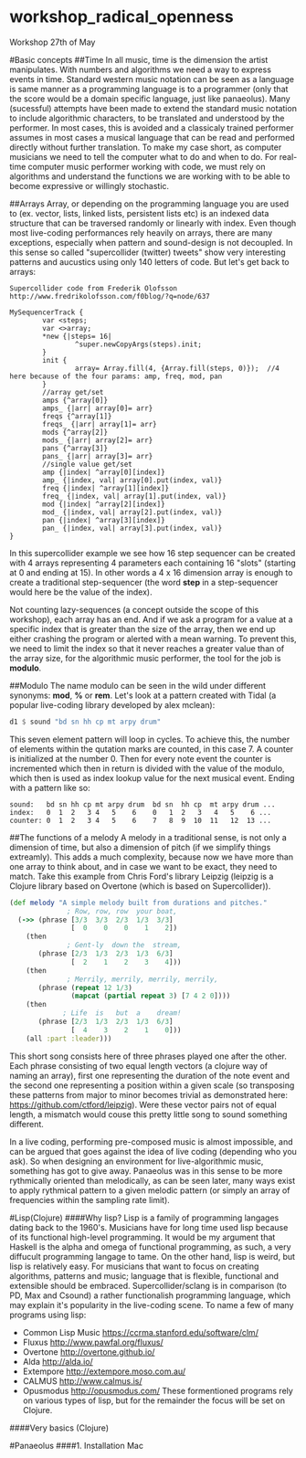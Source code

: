 # workshop_radical_openness
Workshop 27th of May

#Basic concepts
##Time
In all music, time is the dimension the artist manipulates. With numbers and algorithms we need a way to express events in time. Standard western music notation can be seen as a language is same manner as a programming language is to a programmer (only that the score would be a domain specific language, just like panaeolus). Many (sucessful) attempts have been made to extend the standard music notation to include algorithmic characters, to be translated and understood by the performer. In most cases, this is avoided and a classicaly trained performer assumes in most cases a musical language that can be read and performed directly without further translation. To make my case short, as computer musicians we need to tell the computer what to do and when to do. For real-time computer music performer working with code, we must rely on algorithms and understand the functions we are working with to be able to become expressive or willingly stochastic.

##Arrays
Array, or depending on the programming language you are used to (ex. vector, lists, linked lists, persistent lists etc) is an indexed data structure that can be traversed randomly or linearly with index. Even though most live-coding performances rely heavily on arrays, there are many exceptions, especially when pattern and sound-design is not decoupled. In this sense so called "supercollider (twitter) tweets" show very interesting patterns and aucustics using only 140 letters of code. But let's get back to arrays:

`Supercollider code from Frederik Olofsson http://www.fredrikolofsson.com/f0blog/?q=node/637`
```Supercollider
MySequencerTrack {
        var <steps;
        var <>array;
        *new {|steps= 16|
                ^super.newCopyArgs(steps).init;
        }
        init {
                array= Array.fill(4, {Array.fill(steps, 0)});  //4 here because of the four params: amp, freq, mod, pan
        }
        //array get/set
        amps {^array[0]}
        amps_ {|arr| array[0]= arr}
        freqs {^array[1]}
        freqs_ {|arr| array[1]= arr}
        mods {^array[2]}
        mods_ {|arr| array[2]= arr}
        pans {^array[3]}
        pans_ {|arr| array[3]= arr}
        //single value get/set
        amp {|index| ^array[0][index]}
        amp_ {|index, val| array[0].put(index, val)}
        freq {|index| ^array[1][index]}
        freq_ {|index, val| array[1].put(index, val)}
        mod {|index| ^array[2][index]}
        mod_ {|index, val| array[2].put(index, val)}
        pan {|index| ^array[3][index]}
        pan_ {|index, val| array[3].put(index, val)}
}
```
In this supercollider example we see how 16 step sequencer can be created with 4 arrays representing 4 parameters each containing 16 "slots" (starting at 0 and ending at 15). In other words a 4 x 16 dimension array is enough to create a traditional step-sequencer (the word **step** in a step-sequencer would here be the value of the index).

Not counting lazy-sequences (a concept outside the scope of this workshop), each array has an end. And if we ask a program for a value at a specific index that is greater than the size of the array, then we end up either crashing the program or alerted with a mean warning. To prevent this, we need to limit the index so that it never reaches a greater value than of the array size, for the algorithmic music performer, the tool for the job is **modulo**.

##Modulo
The name modulo can be seen in the wild under different synonyms: **mod**, **%** or **rem**. Let's look at a pattern created with Tidal (a popular live-coding library developed by alex mclean):
```Haskell
d1 $ sound "bd sn hh cp mt arpy drum"
```
This seven element pattern will loop in cycles. To achieve this, the number of elements within the qutation marks are counted, in this case 7. A counter is initialized at the number 0. Then for every note event the counter is incremented which then in return is divided with the value of the modulo, which then is used as index lookup value for the next musical event. Ending with a pattern like so:
```
sound:   bd sn hh cp mt arpy drum  bd sn  hh cp  mt arpy drum ...
index:   0  1  2   3 4   5    6    0   1  2   3   4   5    6 ...
counter: 0  1  2   3 4   5    6    7   8  9  10  11   12  13 ...
```

##The functions of a melody
A melody in a traditional sense, is not only a dimension of time, but also a dimension of pitch (if we simplify things extreamly). This adds a much complexity, because now we have more than one array to think about, and in case we want to be exact, they need to match. Take this example from Chris Ford's library Leipzig (leipzig is a Clojure library based on Overtone (which is based on Supercollider)).
```Clojure
(def melody "A simple melody built from durations and pitches."
              ; Row, row, row  your boat,
  (->> (phrase [3/3  3/3  2/3  1/3  3/3]
               [  0    0    0    1    2])
    (then
              ; Gent-ly  down the  stream,
       (phrase [2/3  1/3  2/3  1/3  6/3]
               [  2    1    2    3    4]))
    (then
              ; Merrily, merrily, merrily, merrily,
       (phrase (repeat 12 1/3)
               (mapcat (partial repeat 3) [7 4 2 0])))
    (then
             ; Life  is   but  a    dream!
       (phrase [2/3  1/3  2/3  1/3  6/3]
               [  4    3    2    1    0]))
    (all :part :leader)))
  ```
  This short song consists here of three phrases played one after the other. Each phrase consisting of two equal length vectors (a clojure way of naming an array), first one representing the duration of the note event and the second one representing a position within a given scale (so transposing these patterns from major to minor becomes trivial as demonstrated here: https://github.com/ctford/leipzig). Were these vector pairs not of equal length, a mismatch would couse this pretty little song to sound something different.
  
  In a live coding, performing pre-composed music is almost impossible, and can be argued that goes against the idea of live coding (depending who you ask). So when designing an environment for live-algorithmic music, something has got to give away. Panaeolus was in this sense to be more rythmically oriented than melodically, as can be seen later, many ways exist to apply rythmical pattern to a given melodic pattern (or simply an array of frequencies within the sampling rate limit).

#Lisp(Clojure)
####Why lisp?
Lisp is a family of programming langages dating back to the 1960's. Musicians have for long time used lisp because of its functional high-level programming. It would be my argument that Haskell is the alpha and omega of functional programming, as such, a very diffucult programming langage to tame. On the other hand, lisp is weird, but lisp is relatively easy. For musicians that want to focus on creating algorithms, patterns and music; language that is flexible, functional and extensible should be embraced. Supercollider/sclang is in comparison (to PD, Max and Csound) a rather functionalish programming language, which may explain it's popularity in the live-coding scene. To name a few of many programs using lisp:
- Common Lisp Music https://ccrma.stanford.edu/software/clm/
- Fluxus http://www.pawfal.org/fluxus/
- Overtone http://overtone.github.io/
- Alda http://alda.io/
- Extempore http://extempore.moso.com.au/
- CALMUS http://www.calmus.is/
- Opusmodus http://opusmodus.com/
These formentioned programs rely on various types of lisp, but for the remainder the focus will be set on Clojure.

####Very basics (Clojure)



#Panaeolus
####1. Installation Mac
